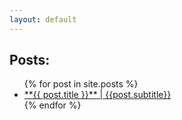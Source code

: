 ```yaml
---
layout: default
---
```


## Posts:
  <ul>
    {% for post in site.posts %}
      <li>
        <a href="{{ post.url }}">**{{ post.title }}** | {{post.subtitle}}</a>
      </li>
    {% endfor %}
  </ul>

